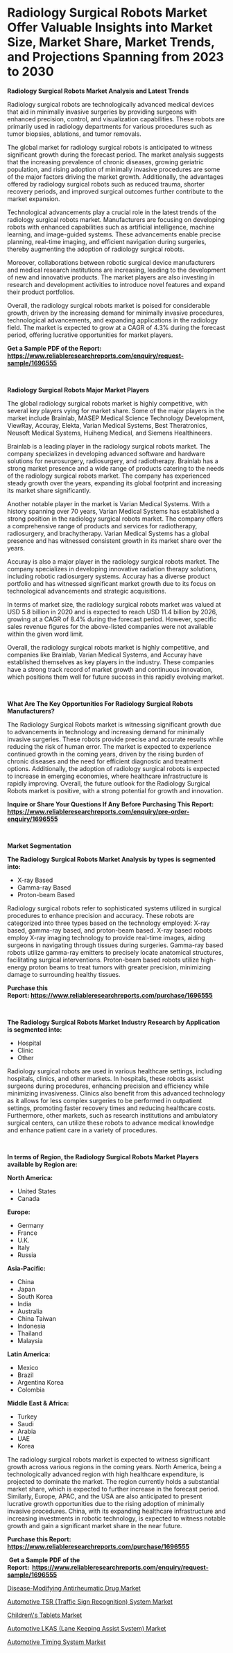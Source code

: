 <p><h1>Radiology Surgical Robots Market Offer Valuable Insights into Market Size, Market Share, Market Trends, and Projections Spanning from 2023 to 2030</h1></p><p><strong>Radiology Surgical Robots Market Analysis and Latest Trends</strong></p>
<p><p>Radiology surgical robots are technologically advanced medical devices that aid in minimally invasive surgeries by providing surgeons with enhanced precision, control, and visualization capabilities. These robots are primarily used in radiology departments for various procedures such as tumor biopsies, ablations, and tumor removals.</p><p>The global market for radiology surgical robots is anticipated to witness significant growth during the forecast period. The market analysis suggests that the increasing prevalence of chronic diseases, growing geriatric population, and rising adoption of minimally invasive procedures are some of the major factors driving the market growth. Additionally, the advantages offered by radiology surgical robots such as reduced trauma, shorter recovery periods, and improved surgical outcomes further contribute to the market expansion.</p><p>Technological advancements play a crucial role in the latest trends of the radiology surgical robots market. Manufacturers are focusing on developing robots with enhanced capabilities such as artificial intelligence, machine learning, and image-guided systems. These advancements enable precise planning, real-time imaging, and efficient navigation during surgeries, thereby augmenting the adoption of radiology surgical robots.</p><p>Moreover, collaborations between robotic surgical device manufacturers and medical research institutions are increasing, leading to the development of new and innovative products. The market players are also investing in research and development activities to introduce novel features and expand their product portfolios.</p><p>Overall, the radiology surgical robots market is poised for considerable growth, driven by the increasing demand for minimally invasive procedures, technological advancements, and expanding applications in the radiology field. The market is expected to grow at a CAGR of 4.3% during the forecast period, offering lucrative opportunities for market players.</p></p>
<p><strong>Get a Sample PDF of the Report:&nbsp; <a href="https://www.reliableresearchreports.com/enquiry/request-sample/1696555">https://www.reliableresearchreports.com/enquiry/request-sample/1696555</a></strong></p>
<p>&nbsp;</p>
<p><strong>Radiology Surgical Robots Major Market Players</strong></p>
<p><p>The global radiology surgical robots market is highly competitive, with several key players vying for market share. Some of the major players in the market include Brainlab, MASEP Medical Science Technology Development, ViewRay, Accuray, Elekta, Varian Medical Systems, Best Theratronics, Neusoft Medical Systems, Huiheng Medical, and Siemens Healthineers.</p><p>Brainlab is a leading player in the radiology surgical robots market. The company specializes in developing advanced software and hardware solutions for neurosurgery, radiosurgery, and radiotherapy. Brainlab has a strong market presence and a wide range of products catering to the needs of the radiology surgical robots market. The company has experienced steady growth over the years, expanding its global footprint and increasing its market share significantly.</p><p>Another notable player in the market is Varian Medical Systems. With a history spanning over 70 years, Varian Medical Systems has established a strong position in the radiology surgical robots market. The company offers a comprehensive range of products and services for radiotherapy, radiosurgery, and brachytherapy. Varian Medical Systems has a global presence and has witnessed consistent growth in its market share over the years.</p><p>Accuray is also a major player in the radiology surgical robots market. The company specializes in developing innovative radiation therapy solutions, including robotic radiosurgery systems. Accuray has a diverse product portfolio and has witnessed significant market growth due to its focus on technological advancements and strategic acquisitions.</p><p>In terms of market size, the radiology surgical robots market was valued at USD 5.8 billion in 2020 and is expected to reach USD 11.4 billion by 2026, growing at a CAGR of 8.4% during the forecast period. However, specific sales revenue figures for the above-listed companies were not available within the given word limit.</p><p>Overall, the radiology surgical robots market is highly competitive, and companies like Brainlab, Varian Medical Systems, and Accuray have established themselves as key players in the industry. These companies have a strong track record of market growth and continuous innovation, which positions them well for future success in this rapidly evolving market.</p></p>
<p>&nbsp;</p>
<p><strong>What Are The Key Opportunities For Radiology Surgical Robots Manufacturers?</strong></p>
<p><p>The Radiology Surgical Robots market is witnessing significant growth due to advancements in technology and increasing demand for minimally invasive surgeries. These robots provide precise and accurate results while reducing the risk of human error. The market is expected to experience continued growth in the coming years, driven by the rising burden of chronic diseases and the need for efficient diagnostic and treatment options. Additionally, the adoption of radiology surgical robots is expected to increase in emerging economies, where healthcare infrastructure is rapidly improving. Overall, the future outlook for the Radiology Surgical Robots market is positive, with a strong potential for growth and innovation.</p></p>
<p><strong>Inquire or Share Your Questions If Any Before Purchasing This Report: <a href="https://www.reliableresearchreports.com/enquiry/pre-order-enquiry/1696555">https://www.reliableresearchreports.com/enquiry/pre-order-enquiry/1696555</a></strong></p>
<p>&nbsp;</p>
<p><strong>Market Segmentation</strong></p>
<p><strong>The Radiology Surgical Robots Market Analysis by types is segmented into:</strong></p>
<p><ul><li>X-ray Based</li><li>Gamma-ray Based</li><li>Proton-beam Based</li></ul></p>
<p><p>Radiology surgical robots refer to sophisticated systems utilized in surgical procedures to enhance precision and accuracy. These robots are categorized into three types based on the technology employed: X-ray based, gamma-ray based, and proton-beam based. X-ray based robots employ X-ray imaging technology to provide real-time images, aiding surgeons in navigating through tissues during surgeries. Gamma-ray based robots utilize gamma-ray emitters to precisely locate anatomical structures, facilitating surgical interventions. Proton-beam based robots utilize high-energy proton beams to treat tumors with greater precision, minimizing damage to surrounding healthy tissues.</p></p>
<p><strong>Purchase this Report:&nbsp;<a href="https://www.reliableresearchreports.com/purchase/1696555">https://www.reliableresearchreports.com/purchase/1696555</a></strong></p>
<p>&nbsp;</p>
<p><strong>The Radiology Surgical Robots Market Industry Research by Application is segmented into:</strong></p>
<p><ul><li>Hospital</li><li>Clinic</li><li>Other</li></ul></p>
<p><p>Radiology surgical robots are used in various healthcare settings, including hospitals, clinics, and other markets. In hospitals, these robots assist surgeons during procedures, enhancing precision and efficiency while minimizing invasiveness. Clinics also benefit from this advanced technology as it allows for less complex surgeries to be performed in outpatient settings, promoting faster recovery times and reducing healthcare costs. Furthermore, other markets, such as research institutions and ambulatory surgical centers, can utilize these robots to advance medical knowledge and enhance patient care in a variety of procedures.</p></p>
<p>&nbsp;</p>
<p><strong>In terms of Region, the Radiology Surgical Robots Market Players available by Region are:</strong></p>
<p>
    <p> <strong> North America: </strong>
        <ul>
            <li>United States</li>
            <li>Canada</li>
        </ul>
        </p> 
    <p> <strong> Europe: </strong>
        <ul>
            <li>Germany</li>
            <li>France</li>
            <li>U.K.</li>
            <li>Italy</li>
            <li>Russia</li>
        </ul>
        </p> 
    <p> <strong> Asia-Pacific: </strong>
        <ul>
            <li>China</li>
            <li>Japan</li>
            <li>South Korea</li>
            <li>India</li>
            <li>Australia</li>
            <li>China Taiwan</li>
            <li>Indonesia</li>
            <li>Thailand</li>
            <li>Malaysia</li>
        </ul>
        </p> 
    <p> <strong> Latin America: </strong>
        <ul>
            <li>Mexico</li>
            <li>Brazil</li>
            <li>Argentina Korea</li>
            <li>Colombia</li>
        </ul>
        </p> 
    <p> <strong> Middle East & Africa: </strong>
        <ul>
            <li>Turkey</li>
            <li>Saudi</li>
            <li>Arabia</li>
            <li>UAE</li>
            <li>Korea</li>
        </ul>
    </p>
    </p>
<p><p>The radiology surgical robots market is expected to witness significant growth across various regions in the coming years. North America, being a technologically advanced region with high healthcare expenditure, is projected to dominate the market. The region currently holds a substantial market share, which is expected to further increase in the forecast period. Similarly, Europe, APAC, and the USA are also anticipated to present lucrative growth opportunities due to the rising adoption of minimally invasive procedures. China, with its expanding healthcare infrastructure and increasing investments in robotic technology, is expected to witness notable growth and gain a significant market share in the near future.</p></p>
<p><strong>Purchase this Report: <a href="https://www.reliableresearchreports.com/purchase/1696555">https://www.reliableresearchreports.com/purchase/1696555</a></strong></p>
<p>&nbsp;<strong>Get a Sample PDF of the Report:&nbsp;&nbsp;<a href="https://www.reliableresearchreports.com/enquiry/request-sample/1696555">https://www.reliableresearchreports.com/enquiry/request-sample/1696555</a></strong></p>
<p><strong></strong></p>
<p><p><a href="https://medium.com/@nicholasstewart02/disease-modifying-antirheumatic-drug-market-furnishes-information-on-market-share-market-trends-ea07427f9809">Disease-Modifying Antirheumatic Drug Market</a></p><p><a href="https://www.linkedin.com/pulse/decoding-automotive-tsr-traffic-sign-recognition-system-svvqc/">Automotive TSR (Traffic Sign Recognition) System Market</a></p><p><a href="https://medium.com/@dylangilbert65/children-s-tablets-market-insights-into-market-cagr-market-trends-and-growth-strategies-33a6b3e318c5">Children\'s Tablets Market</a></p><p><a href="https://www.linkedin.com/pulse/decoding-automotive-lkas-lane-keeping-assist-system-market-3fazc/">Automotive LKAS (Lane Keeping Assist System) Market</a></p><p><a href="https://www.linkedin.com/pulse/automotive-timing-system-market-size-growth-forecast-from-oojwc/">Automotive Timing System Market</a></p></p>